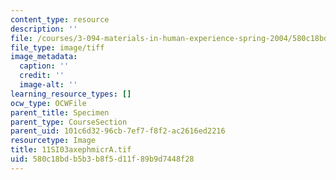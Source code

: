 ```yaml
---
content_type: resource
description: ''
file: /courses/3-094-materials-in-human-experience-spring-2004/580c18bdb5b3b8f5d11f89b9d7448f28_11SI03axephmicrA.tif
file_type: image/tiff
image_metadata:
  caption: ''
  credit: ''
  image-alt: ''
learning_resource_types: []
ocw_type: OCWFile
parent_title: Specimen
parent_type: CourseSection
parent_uid: 101c6d32-96cb-7ef7-f8f2-ac2616ed2216
resourcetype: Image
title: 11SI03axephmicrA.tif
uid: 580c18bd-b5b3-b8f5-d11f-89b9d7448f28
---
```

